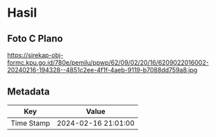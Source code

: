 # Hasil

## Foto C Plano

https://sirekap-obj-formc.kpu.go.id/780e/pemilu/ppwp/62/09/02/20/16/6209022016002-20240216-194328--4851c2ee-4f1f-4aeb-9119-b7088dd759a8.jpg


## Metadata

| Key        | Value               |
| ---------- | ------------------- |
| Time Stamp | 2024-02-16 21:01:00 |



